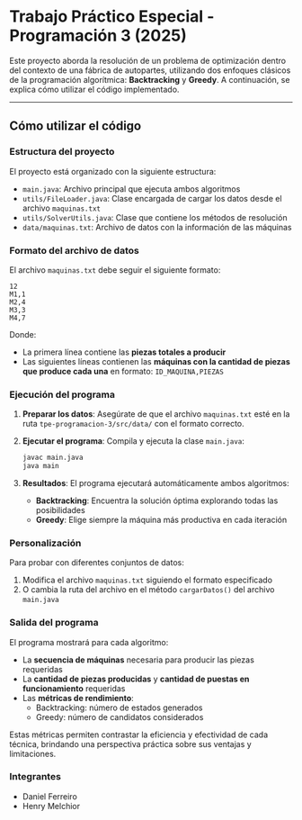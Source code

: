 # Trabajo Práctico Especial - Programación 3 (2025)

Este proyecto aborda la resolución de un problema de optimización dentro del contexto de una fábrica de autopartes, utilizando dos enfoques clásicos de la programación algorítmica: **Backtracking** y **Greedy**. A continuación, se explica cómo utilizar el código implementado.

---

## Cómo utilizar el código

### Estructura del proyecto
El proyecto está organizado con la siguiente estructura:
- `main.java`: Archivo principal que ejecuta ambos algoritmos
- `utils/FileLoader.java`: Clase encargada de cargar los datos desde el archivo `maquinas.txt`
- `utils/SolverUtils.java`: Clase que contiene los métodos de resolución
- `data/maquinas.txt`: Archivo de datos con la información de las máquinas

### Formato del archivo de datos
El archivo `maquinas.txt` debe seguir el siguiente formato:
```
12
M1,1
M2,4
M3,3
M4,7
```

Donde:
- La primera línea contiene las **piezas totales a producir**
- Las siguientes líneas contienen las **máquinas con la cantidad de piezas que produce cada una** en formato: `ID_MAQUINA,PIEZAS`

### Ejecución del programa
1. **Preparar los datos**: Asegúrate de que el archivo `maquinas.txt` esté en la ruta `tpe-programacion-3/src/data/` con el formato correcto.

2. **Ejecutar el programa**: Compila y ejecuta la clase `main.java`:
   ```bash
   javac main.java
   java main
   ```

3. **Resultados**: El programa ejecutará automáticamente ambos algoritmos:
    - **Backtracking**: Encuentra la solución óptima explorando todas las posibilidades
    - **Greedy**: Elige siempre la máquina más productiva en cada iteración

### Personalización
Para probar con diferentes conjuntos de datos:
1. Modifica el archivo `maquinas.txt` siguiendo el formato especificado
2. O cambia la ruta del archivo en el método `cargarDatos()` del archivo `main.java`

### Salida del programa
El programa mostrará para cada algoritmo:
- La **secuencia de máquinas** necesaria para producir las piezas requeridas
- La **cantidad de piezas producidas** y **cantidad de puestas en funcionamiento** requeridas
- Las **métricas de rendimiento**:
    - Backtracking: número de estados generados
    - Greedy: número de candidatos considerados

Estas métricas permiten contrastar la eficiencia y efectividad de cada técnica, brindando una perspectiva práctica sobre sus ventajas y limitaciones.

### Integrantes

- Daniel Ferreiro
- Henry Melchior
